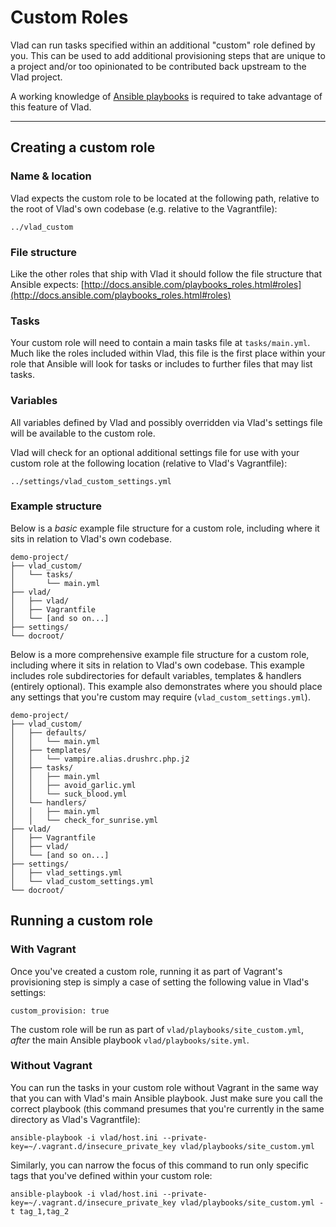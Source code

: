 <h1>Custom Roles</h1>

Vlad can run tasks specified within an additional "custom" role defined by you. This can be used to add additional provisioning steps that are unique to a project and/or too opinionated to be contributed back upstream to the Vlad project.

A working knowledge of [Ansible playbooks](http://docs.ansible.com/playbooks.html) is required to take advantage of this feature of Vlad.

----

## Creating a custom role

### Name & location

Vlad expects the custom role to be located at the following path, relative to the root of Vlad's own codebase (e.g. relative to the Vagrantfile):

    ../vlad_custom

### File structure

Like the other roles that ship with Vlad it should follow the file structure that Ansible expects: 
[http://docs.ansible.com/playbooks_roles.html#roles](http://docs.ansible.com/playbooks_roles.html#roles)

### Tasks

Your custom role will need to contain a main tasks file at `tasks/main.yml`. Much like the roles included within Vlad, this file is the first place within your role that Ansible will look for tasks or includes to further files that may list tasks.

### Variables

All variables defined by Vlad and possibly overridden via Vlad's settings file will be available to the custom role.

Vlad will check for an optional additional settings file for use with your custom role at the following location (relative to Vlad's Vagrantfile):

    ../settings/vlad_custom_settings.yml

### Example structure

Below is a _basic_ example file structure for a custom role, including where it sits in relation to Vlad's own codebase.

```
demo-project/
├── vlad_custom/
│   └── tasks/
│       └── main.yml
├── vlad/
│   ├── vlad/
│   ├── Vagrantfile
│   └── [and so on...]
├── settings/
└── docroot/
```

Below is a more comprehensive example file structure for a custom role, including where it sits in relation to Vlad's own codebase. This example includes role subdirectories for default variables, templates & handlers (entirely optional). This example also demonstrates where you should place any settings that you're custom may require (`vlad_custom_settings.yml`).

```
demo-project/
├── vlad_custom/
│   ├── defaults/
│   │   └── main.yml
│   ├── templates/
│   │   └── vampire.alias.drushrc.php.j2
│   ├── tasks/
│   │   ├── main.yml
│   │   ├── avoid_garlic.yml
│   │   └── suck_blood.yml
│   └── handlers/
│   │   ├── main.yml
│   │   └── check_for_sunrise.yml
├── vlad/
│   ├── Vagrantfile
│   ├── vlad/
│   └── [and so on...]
├── settings/
│   ├── vlad_settings.yml
│   └── vlad_custom_settings.yml
└── docroot/
```

## Running a custom role

### With Vagrant

Once you've created a custom role, running it as part of Vagrant's provisioning step is simply a case of setting the following value in Vlad's settings:

    custom_provision: true

The custom role will be run as part of `vlad/playbooks/site_custom.yml`, _after_ the main Ansible playbook `vlad/playbooks/site.yml`.

###  Without Vagrant

You can run the tasks in your custom role without Vagrant in the same way that you can with Vlad's main Ansible playbook. Just make sure you call the correct playbook (this command presumes that you're currently in the same directory as Vlad's Vagrantfile):

    ansible-playbook -i vlad/host.ini --private-key=~/.vagrant.d/insecure_private_key vlad/playbooks/site_custom.yml

Similarly, you can narrow the focus of this command to run only specific tags that you've defined within your custom role:

    ansible-playbook -i vlad/host.ini --private-key=~/.vagrant.d/insecure_private_key vlad/playbooks/site_custom.yml -t tag_1,tag_2
